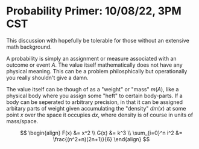 # Probability Primer: 10/08/22, 3PM CST

This discussion with hopefully be tolerable for those without an extensive math background.

A probability is simply an assignment or measure associated with an outcome or event $A$. The value itself mathematically does not have any physical meaning. This can be a problem philosphically but operationally you really shouldn't give a damn.

The value itself can be though of as a "weight" or "mass" $m(A)$, like a physical body where you assign some "heft" to certain body-parts. If a body can be seperated to arbitrary precision, in that it can be assigned arbitary parts of weight given accumulating the "density" $dm(x)$ at some point $x$ over the space it occupies $dx$, where density is of course in units of mass/space.

$$
\begin{align}
  F(x) &= x^2 \\
  G(x) &= k^3 \\
  \sum_{i=0}^n i^2 &= \frac{(n^2+n)(2n+1)}{6}
\end{align}
$$

